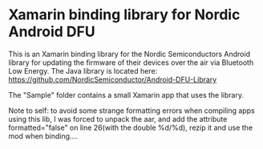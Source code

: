 # Xamarin binding library for Nordic Android DFU

This is an Xamarin binding library for the Nordic Semiconductors Android library for updating the firmware of their devices over the air via Bluetooth Low Energy. The Java library is located here: https://github.com/NordicSemiconductor/Android-DFU-Library

The "Sample" folder contains a small Xamarin app that uses the library.

Note to self: to avoid some strange formatting errors when compiling apps using
this lib, I was forced to unpack the aar, and add the attribute formatted="false"
on line 26(with the double %d/%d), rezip it and use the mod when binding....
